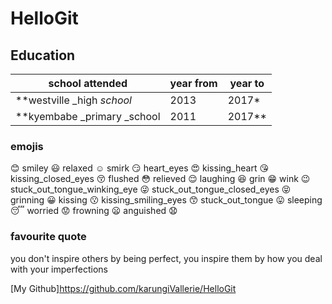 # HelloGit
## Education
school attended|year from |year to
---------------|----------|-------
**westville _high _school_|2013|2017*
**kyembabe _primary _school|2011|2017**

### emojis

:blush: 	smiley :smiley: 	relaxed :relaxed:
smirk :smirk: 	heart_eyes :heart_eyes: 	kissing_heart :kissing_heart:
kissing_closed_eyes :kissing_closed_eyes: 	flushed :flushed: 	relieved :relieved:
laughing :satisfied: 	grin :grin: 	wink :wink:
stuck_out_tongue_winking_eye :stuck_out_tongue_winking_eye: 	stuck_out_tongue_closed_eyes :stuck_out_tongue_closed_eyes: 	grinning :grinning:
kissing :kissing: 	kissing_smiling_eyes :kissing_smiling_eyes: 	stuck_out_tongue :stuck_out_tongue:
sleeping :sleeping: 	worried :worried: 	frowning :frowning:
anguished :anguished:

### favourite quote
you don't inspire others by being perfect, you inspire them by how you deal with your imperfections


[My Github]https://github.com/karungiVallerie/HelloGit
